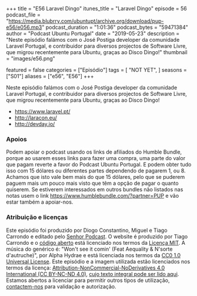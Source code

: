 +++
title = "E56 Laravel Dingo"
itunes_title = "Laravel Dingo"
episode = 56
podcast_file = "https://media.blubrry.com/ubuntupt/archive.org/download/pup-e56/e056.mp3"
podcast_duration = "1:01:36"
podcast_bytes = "59471384"
author = "Podcast Ubuntu Portugal"
date = "2019-05-23"
description = "Neste episódio falámos com o José Postiga developer da comunidade Laravel Portugal, e contribuidor para diversos projectos de Software Livre, que migrou recentemente para Ubuntu, graças ao Disco Dingo!"
thumbnail = "images/e56.png"

featured = false
categories = ["Episódio"]
tags = [
  "NOT YET",
]
seasons = ["S01"]
aliases = ["e56", "E56"]
+++

Neste episódio falámos com o José Postiga developer da comunidade Laravel Portugal, e contribuidor para diversos projectos de Software Livre, que migrou recentemente para Ubuntu, graças ao Disco Dingo!

* https://www.laravel.pt/
* http://laracon.eu/
* http://devday.io/


### Apoios
Podem apoiar o podcast usando os links de afiliados do Humble Bundle, porque ao usarem esses links para fazer uma compra, uma parte do valor que pagam reverte a favor do Podcast Ubuntu Portugal.
E podem obter tudo isso com 15 dólares ou diferentes partes dependendo de pagarem 1, ou 8.
Achamos que isto vale bem mais do que 15 dólares, pelo que se puderem paguem mais um pouco mais visto que têm a opção de pagar o quanto quiserem.
Se estiverem interessados em outros bundles não listados nas notas usem o link https://www.humblebundle.com/?partner=PUP e vão estar também a apoiar-nos.

### Atribuição e licenças
Este episódio foi produzido por Diogo Constantino, Miguel e Tiago Carrondo e editado pelo [Senhor Podcast](https://senhorpodcast.pt/).
O website é produzido por Tiago Carrondo e o [código aberto](https://gitlab.com/podcastubuntuportugal/website) está licenciado nos termos da [Licença MIT](https://gitlab.com/podcastubuntuportugal/website/main/LICENSE).
A música do genérico é: "Won't see it comin' (Feat Aequality & N'sorte d'autruche)", por Alpha Hydrae e está licenciada nos termos da [CC0 1.0 Universal License](https://creativecommons.org/publicdomain/zero/1.0/).
Este episódio e a imagem utilizada estão licenciados nos termos da licença: [Attribution-NonCommercial-NoDerivatives 4.0 International (CC BY-NC-ND 4.0)](https://creativecommons.org/licenses/by-nc-nd/4.0/), [cujo texto integral pode ser lido aqui](https://creativecommons.org/licenses/by-nc-nd/4.0/legalcode). Estamos abertos a licenciar para permitir outros tipos de utilização, [contactem-nos](https://podcastubuntuportugal.org/contactos) para validação e autorização.

